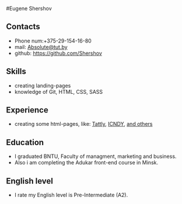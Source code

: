 #Eugene Shershov
## Contacts
* Phone num:+375-29-154-16-80
* mail: Absolute@tut.by
* github: https://github.com/Shershov
## Skills
* creating landing-pages
* knowledge of Git, HTML, CSS, SASS
## Experience
* creating some html-pages, like: [Tattly](https://shershov.github.io/public/), [ICNDY](https://github.com/Shershov/Projects/tree/master/ICNDY), [and others](https://github.com/Shershov/Projects)
## Education
* I graduated BNTU, Faculty of managment, marketing and business.
* Also i am completing the Adukar front-end course in Minsk.
## English level
* I rate my English level is Pre-Intermediate (A2).

